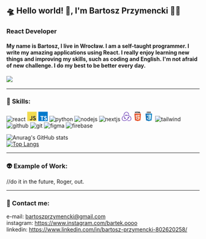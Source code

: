 ## 🛸 Hello world! 🖖, I'm Bartosz Przymencki 👨‍🚀
### React Developer

#### My name is Bartosz, I live in Wrocław. I am a self-taught programmer. I write my amazing applications using React. I really enjoy learning new things and improving my skills, such as coding and English. I'm not afraid of new challenge. I do my best to be better every day.


<img src="https://media.tenor.com/EbZAp_oLAcYAAAAC/astronaut.gif" />


<hr>

### 🚀 Skills:
<img src="https://reactnative.dev/img/header_logo.svg" alt="react" width="25" height="25"/>  <img src="https://raw.githubusercontent.com/devicons/devicon/master/icons/javascript/javascript-original.svg" alt="javascript" width="25" height="25"/>  <img src="https://raw.githubusercontent.com/devicons/devicon/master/icons/typescript/typescript-original.svg" alt="typescript" width="25" height="25"/>  <img src="https://upload.wikimedia.org/wikipedia/commons/thumb/c/c3/Python-logo-notext.svg/1869px-Python-logo-notext.svg.png" alt="python" width="22" height="25"/>  <img src="https://static-00.iconduck.com/assets.00/node-js-icon-227x256-913nazt0.png" alt="nodejs" width="22" height="25"/>  <img src="https://d2eip9sf3oo6c2.cloudfront.net/tags/images/000/001/074/full/nextjs.png" alt="nextjs" width="25" height="25"/>  <img src="https://raw.githubusercontent.com/devicons/devicon/master/icons/redux/redux-original.svg" alt="redux" width="25" height="25"/>  <img src="https://raw.githubusercontent.com/devicons/devicon/master/icons/html5/html5-original-wordmark.svg" alt="html5" width="25" height="25"/>  <img src="https://raw.githubusercontent.com/devicons/devicon/master/icons/css3/css3-original-wordmark.svg" alt="css3" width="25" height="25"/>  <img src="https://www.vectorlogo.zone/logos/tailwindcss/tailwindcss-icon.svg" alt="tailwind" width="25" height="25"/>  <img src="https://user-images.githubusercontent.com/59932098/104577259-8ea22080-5659-11eb-8efe-43e03c3b490f.png" alt="github" width="25" height="25"/>  <img src="https://www.vectorlogo.zone/logos/git-scm/git-scm-icon.svg" alt="git" width="25" height="25"/>  <img src="https://www.vectorlogo.zone/logos/figma/figma-icon.svg" alt="figma" width="25" height="25"/>  <img src="https://www.vectorlogo.zone/logos/firebase/firebase-icon.svg" alt="firebase" width="25" height="25"/>

![Anurag's GitHub stats](https://github-readme-stats.vercel.app/api?username=squinfester&show_icons=&theme=tokyonight&rank_icon=github&card_width=498) <br>
[![Top Langs](https://github-readme-stats.vercel.app/api/top-langs/?username=squinfester&layout=compact&theme=tokyonight&card_width=498)](https://github.com/squinfester/github-readme-stats)




<hr>

### 👽 Example of Work:
  //do it in the future, Roger, out.

<hr>

### 📡 Contact me:
e-mail: bartoszprzymencki@gmail.com <br>
instagram: https://www.instagram.com/bartek.oooo <br>
linkedin: https://www.linkedin.com/in/bartosz-przymencki-802620258/ <br>
